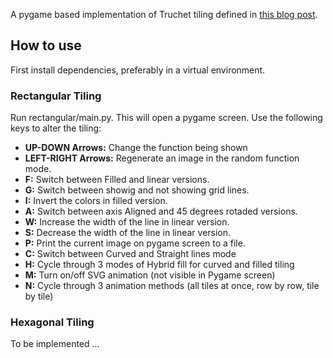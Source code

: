 A pygame based implementation of Truchet tiling defined in [this blog post](https://medium.com/@adbaysal/exploring-truchet-tiles-da61f02981a0).

## How to use
First install dependencies, preferably in a virtual environment.

### Rectangular Tiling
Run rectangular/main.py. This will open a pygame screen. Use the following keys to alter the tiling:

* **UP-DOWN Arrows:** Change the function being shown
* **LEFT-RIGHT Arrows:** Regenerate an image in the random function mode.
* **F:** Switch between Filled and linear versions.
* **G:** Switch between showig and not showing grid lines.
* **I:** Invert the colors in filled version.
* **A:** Switch between axis Aligned and 45 degrees rotaded versions.
* **W:** Increase the width of the line in linear version.
* **S:** Decrease the width of the line in linear version.
* **P:** Print the current image on pygame screen to a file.
* **C:** Switch between Curved and Straight lines mode
* **H:** Cycle through 3 modes of Hybrid fill for curved and filled tiling
* **M:** Turn on/off SVG animation (not visible in Pygame screen)
* **N:** Cycle through 3 animation methods (all tiles at once, row by row, tile by tile)

### Hexagonal Tiling
To be implemented ...
